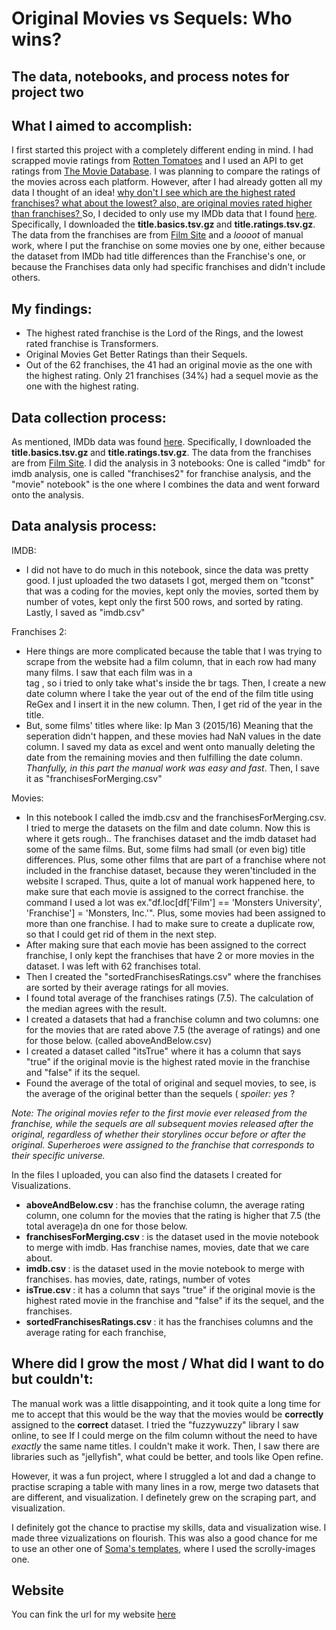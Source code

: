 # Original Movies vs Sequels: Who wins?
## The data, notebooks, and process notes for project two
## What I aimed to accomplish:
I first started this project with a completely different ending in mind. I had scrapped movie ratings from [Rotten Tomatoes](https://www.rottentomatoes.com/) and I used an API to get ratings from [The Movie Database](https://www.themoviedb.org/). I was planning to compare the ratings of the movies across each platform. However, after I had already gotten all my data I thought of an idea! <u> why don't I see which are the highest rated franchises? what about the lowest? also, are original movies rated higher than franchises? </u> So, I decided to only use my IMDb data that I found [here](https://developer.imdb.com/non-commercial-datasets/). Specifically, I downloaded the <b> title.basics.tsv.gz </b> and <b>title.ratings.tsv.gz</b>. The data from the franchises are from [Film Site](https://www.filmsite.org/series-boxoffice.html) and a <i>loooot</i> of manual work, where I put the franchise on some movies one by one, either because the dataset from IMDb had title differences than the Franchise's one, or because the Franchises data only had specific franchises and didn't include others.
## My findings:
* The highest rated franchise is the Lord of the Rings, and the lowest rated franchise is Transformers.
* Original Movies Get Better Ratings than their Sequels.
* Out of the 62 franchises, the 41 had an original movie as the one with the highest rating. Only 21 franchises (34%) had a sequel movie as the one with the highest rating.
## Data collection process:
As mentioned, IMDb data was found [here](https://developer.imdb.com/non-commercial-datasets/). Specifically, I downloaded the <b> title.basics.tsv.gz </b> and <b>title.ratings.tsv.gz</b>. The data from the franchises are from [Film Site](https://www.filmsite.org/series-boxoffice.html). I did the analysis in 3 notebooks: One is called "imdb" for imdb analysis, one is called "franchises2" for franchise analysis, and the "movie" notebook" is the one where I combines the data and went forward onto the analysis.
## Data analysis process:
IMDB:
- I did not have to do much in this notebook, since the data was pretty good. I just uploaded the two datasets I got, merged them on "tconst" that was a coding for the movies, kept only the movies, sorted them by number of votes, kept only the first 500 rows, and sorted by rating. Lastly, I saved as "imdb.csv"

Franchises 2:
- Here things are more complicated because the table that I was trying to scrape from the website had a film column, that in each row had many many films. I saw that each film was in a <br> tag , so i tried to only take what's inside the br tags. Then, I create a new date column where I take the year out of the end of the film title using ReGex and I insert it in the new column. Then, I get rid of the year in the title.
- But, some films' titles where like: Ip Man 3 (2015/16) Meaning that the seperation didn't happen, and these movies had NaN values in the date column. I saved my data as excel and went onto manually deleting the date from the remaining movies and then fulfilling the date column. <i>Thanfully, in this part the manual work was easy and fast</i>. Then, I save it as "franchisesForMerging.csv"

Movies:
- In this notebook I called the imdb.csv and the franchisesForMerging.csv. I tried to merge the datasets on the film and date column. Now this is where it gets rough.. The franchises dataset and the imdb dataset had some of the same films. But, some films had small (or even big) title differences. Plus, some other films that are part of a franchise where not included in the franchise dataset, because they weren'tincluded in the website I scraped. Thus, quite a lot of manual work happened here, to make sure that each movie is assigned to the correct franchise. the command I used a lot was ex."df.loc[df['Film'] == 'Monsters University', 'Franchise'] = 'Monsters, Inc.'". Plus, some movies had been assigned to more than one franchise. I had to make sure to create a duplicate row, so that I could get rid of them in the next step.
- After making sure that each movie has been assigned to the correct franchise, I only kept the franchises that have 2 or more movies in the dataset. I was left with 62 franchises total.
- Then I created the "sortedFranchisesRatings.csv" where the franchises are sorted by their average ratings for all movies.
- I found total average of the franchises ratings (7.5). The calculation of the median agrees with the result.
- I created a datasets that had a franchise column and two columns: one for the movies that are rated above 7.5 (the average of ratings) and one for those below. (called aboveAndBelow.csv)
- I created a dataset called "itsTrue" where it has a column that says "true" if the original movie is the highest rated movie in the franchise and "false" if its the sequel.
- Found the average of the total of original and sequel movies, to see, is the average of the original better than the sequels (<i> spoiler: yes </i>?

<i> Note: The original movies refer to the first movie ever released from the franchise, while the sequels are all subsequent movies released after the original, regardless of whether their storylines occur before or after the original. Superheroes were assigned to the franchise that corresponds to their specific universe. </i>

In the files I uploaded, you can also find the datasets I created for Visualizations.
- <b> aboveAndBelow.csv </b> : has the franchise column, the average rating column, one column for the movies that the rating is higher that 7.5 (the total average)a dn one for those below.
- <b> franchisesForMerging.csv </b>: is the dataset used in the movie notebook to merge with imdb. Has franchise names, movies, date that we care about.
- <b> imdb.csv </b> : is the dataset used in the movie notebook to merge with franchises. has movies, date, ratings, number of votes
- <b> isTrue.csv </b> : it has a column that says "true" if the original movie is the highest rated movie in the franchise and "false" if its the sequel, and the franchises.
- <b> sortedFranchisesRatings.csv </b> : it has the franchises columns and the average rating for each franchise,

## Where did I grow the most / What did I want to do but couldn't:
The manual work was a little disappointing, and it took quite a long time for me to accept that this would be the way that the movies would be <b>correctly</b> assigned to the <b>correct</b> dataset. I tried the "fuzzywuzzy" library I saw online, to see If I could merge on the film column without the need to have <i>exactly</i> the same name titles. I couldn't make it work. Then, I saw there are libraries such as "jellyfish", what could be better, and tools like Open refine. 

However, it was a fun project, where I struggled a lot and dad a change to practise scraping a table with many lines in a row, merge two datasets that are different, and visualization. I definetely grew on the scraping part, and visualization.

I definitely got the chance to practise my skills, data and visualization wise. I made three vizualizations on flourish. This was also a good chance for me to use an other one of [Soma's templates](https://jsoma.github.io/page-templates/), where I used the scrolly-images one.

## Website
You can fink the url for my website [here](https://ioannapetsiou.github.io/movies/)
